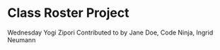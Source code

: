 # Class Roster Project

Wednesday
Yogi Zipori 
Contributed to by Jane Doe, Code Ninja, Ingrid Neumann
